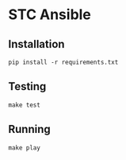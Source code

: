 
# STC Ansible

## Installation

```
pip install -r requirements.txt
```

## Testing

```
make test
```

## Running

```
make play
```
